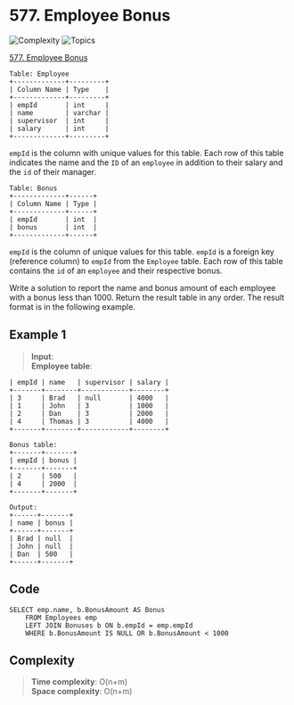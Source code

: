 # 577. Employee Bonus

![Complexity](https://img.shields.io/badge/easy-green)
![Topics](https://img.shields.io/badge/database-blue)

[577. Employee Bonus](https://leetcode.com/problems/employee-bonus/description/)

```
Table: Employee
+-------------+---------+
| Column Name | Type    |
+-------------+---------+
| empId       | int     |
| name        | varchar |
| supervisor  | int     |
| salary      | int     |
+-------------+---------+
```
`empId` is the column with unique values for this table.
Each row of this table indicates the name and the `ID` of an `employee` in addition to their salary and the `id` of their manager.

```
Table: Bonus
+-------------+------+
| Column Name | Type |
+-------------+------+
| empId       | int  |
| bonus       | int  |
+-------------+------+
```
`empId` is the column of unique values for this table.
`empId` is a foreign key (reference column) to `empId` from the `Employee` table.
Each row of this table contains the `id` of an `employee` and their respective bonus.

Write a solution to report the name and bonus amount of each employee with a bonus less than 1000.
Return the result table in any order.
The result format is in the following example.

## Example 1
> **Input**:  
> **Employee table**:  
```+-------+--------+------------+--------+
| empId | name   | supervisor | salary |
+-------+--------+------------+--------+
| 3     | Brad   | null       | 4000   |
| 1     | John   | 3          | 1000   |
| 2     | Dan    | 3          | 2000   |
| 4     | Thomas | 3          | 4000   |
+-------+--------+------------+--------+

Bonus table:
+-------+-------+
| empId | bonus |
+-------+-------+
| 2     | 500   |
| 4     | 2000  |
+-------+-------+

Output:
+------+-------+
| name | bonus |
+------+-------+
| Brad | null  |
| John | null  |
| Dan  | 500   |
+------+-------+
```

## Code
```tsql
SELECT emp.name, b.BonusAmount AS Bonus 
    FROM Employees emp 
    LEFT JOIN Bonuses b ON b.empId = emp.empId 
    WHERE b.BonusAmount IS NULL OR b.BonusAmount < 1000
```


## Complexity
> **Time complexity**: O(n+m)  
> **Space complexity**: O(n+m)